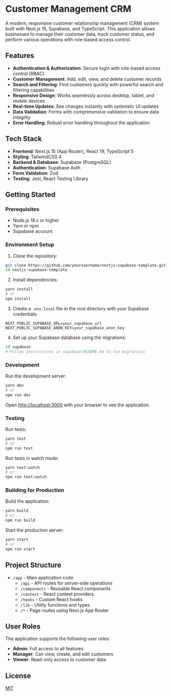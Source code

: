 # Customer Management CRM

A modern, responsive customer relationship management (CRM) system built with Next.js 15, Supabase, and TypeScript. This application allows businesses to manage their customer data, track customer status, and perform various operations with role-based access control.

## Features

- **Authentication & Authorization**: Secure login with role-based access control (RBAC)
- **Customer Management**: Add, edit, view, and delete customer records
- **Search and Filtering**: Find customers quickly with powerful search and filtering capabilities
- **Responsive Design**: Works seamlessly across desktop, tablet, and mobile devices
- **Real-time Updates**: See changes instantly with optimistic UI updates
- **Data Validation**: Forms with comprehensive validation to ensure data integrity
- **Error Handling**: Robust error handling throughout the application

## Tech Stack

- **Frontend**: Next.js 15 (App Router), React 19, TypeScript 5
- **Styling**: TailwindCSS 4
- **Backend & Database**: Supabase (PostgreSQL)
- **Authentication**: Supabase Auth
- **Form Validation**: Zod
- **Testing**: Jest, React Testing Library

## Getting Started

### Prerequisites

- Node.js 18.x or higher
- Yarn or npm
- Supabase account

### Environment Setup

1. Clone the repository:

```bash
git clone https://github.com/yourusername/nextjs-supabase-template.git
cd nextjs-supabase-template
```

2. Install dependencies:

```bash
yarn install
# or
npm install
```

3. Create a `.env.local` file in the root directory with your Supabase credentials:

```
NEXT_PUBLIC_SUPABASE_URL=your_supabase_url
NEXT_PUBLIC_SUPABASE_ANON_KEY=your_supabase_anon_key
```

4. Set up your Supabase database using the migrations:

```bash
cd supabase
# Follow instructions in supabase/README.md to run migrations
```

### Development

Run the development server:

```bash
yarn dev
# or
npm run dev
```

Open [http://localhost:3000](http://localhost:3000) with your browser to see the application.

### Testing

Run tests:

```bash
yarn test
# or
npm run test
```

Run tests in watch mode:

```bash
yarn test:watch
# or
npm run test:watch
```

### Building for Production

Build the application:

```bash
yarn build
# or
npm run build
```

Start the production server:

```bash
yarn start
# or
npm run start
```

## Project Structure

- `/app` - Main application code
  - `/api` - API routes for server-side operations
  - `/components` - Reusable React components
  - `/context` - React context providers
  - `/hooks` - Custom React hooks
  - `/lib` - Utility functions and types
  - `/*` - Page routes using Next.js App Router

## User Roles

The application supports the following user roles:

- **Admin**: Full access to all features
- **Manager**: Can view, create, and edit customers
- **Viewer**: Read-only access to customer data

## License

[MIT](LICENSE)